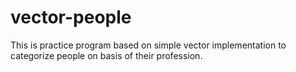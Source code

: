 # vector-people
This is practice program based on simple vector implementation to categorize people on basis of their profession.
